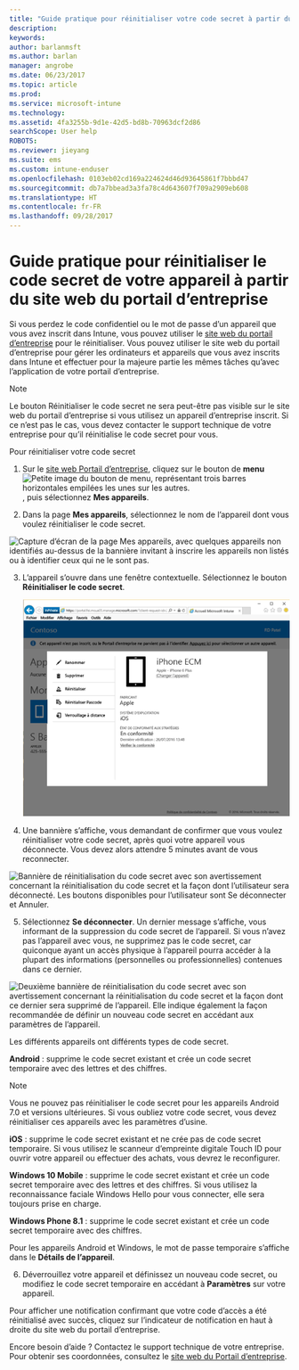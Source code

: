 ```yaml
---
title: "Guide pratique pour réinitialiser votre code secret à partir du site web du Portail d’entreprise | Microsoft Docs"
description: 
keywords: 
author: barlanmsft
ms.author: barlan
manager: angrobe
ms.date: 06/23/2017
ms.topic: article
ms.prod: 
ms.service: microsoft-intune
ms.technology: 
ms.assetid: 4fa3255b-9d1e-42d5-bd8b-70963dcf2d86
searchScope: User help
ROBOTS: 
ms.reviewer: jieyang
ms.suite: ems
ms.custom: intune-enduser
ms.openlocfilehash: 0103eb02cd169a224624d46d93645861f7bbbd47
ms.sourcegitcommit: db7a7bbead3a3fa78c4d643607f709a2909eb608
ms.translationtype: HT
ms.contentlocale: fr-FR
ms.lasthandoff: 09/28/2017
---
```

# <a name="how-to-reset-your-device-passcode-from-the-company-portal-website"></a>Guide pratique pour réinitialiser le code secret de votre appareil à partir du site web du portail d’entreprise

Si vous perdez le code confidentiel ou le mot de passe d’un appareil que vous avez inscrit dans Intune, vous pouvez utiliser le [site web du portail d’entreprise](https://portal.manage.microsoft.com) pour le réinitialiser. Vous pouvez utiliser le site web du portail d’entreprise pour gérer les ordinateurs et appareils que vous avez inscrits dans Intune et effectuer pour la majeure partie les mêmes tâches qu’avec l’application de votre portail d’entreprise.

> [!NOTE]
> Le bouton Réinitialiser le code secret ne sera peut-être pas visible sur le site web du portail d’entreprise si vous utilisez un appareil d’entreprise inscrit. Si ce n’est pas le cas, vous devez contacter le support technique de votre entreprise pour qu’il réinitialise le code secret pour vous.

Pour réinitialiser votre code secret

1.  Sur le [site web Portail d’entreprise](https://portal.manage.microsoft.com), cliquez sur le bouton de __menu__ ![Petite image du bouton de menu, représentant trois barres horizontales empilées les unes sur les autres.](/intune/media/CP_hamburger_menu.png), puis sélectionnez __Mes appareils__.

2. Dans la page __Mes appareils__, sélectionnez le nom de l’appareil dont vous voulez réinitialiser le code secret.

  ![Capture d’écran de la page Mes appareils, avec quelques appareils non identifiés au-dessus de la bannière invitant à inscrire les appareils non listés ou à identifier ceux qui ne le sont pas.](./media/macOS_enroll_002_tap_here_banner.png)

3.  L’appareil s’ouvre dans une fenêtre contextuelle. Sélectionnez le bouton **Réinitialiser le code secret**.

    ![Toutes les options disponibles pour un appareil sélectionné sur le site web Portail d’entreprise, notamment Renommer, Supprimer, Réinitialiser l’appareil, Réinitialiser le code secret et Verrouillage à distance. ](./media/iwp-screen-with-all-options.png)

4.  Une bannière s’affiche, vous demandant de confirmer que vous voulez réinitialiser votre code secret, après quoi votre appareil vous déconnecte. Vous devez alors attendre 5 minutes avant de vous reconnecter.

  ![Bannière de réinitialisation du code secret avec son avertissement concernant la réinitialisation du code secret et la façon dont l’utilisateur sera déconnecté. Les boutons disponibles pour l’utilisateur sont Se déconnecter et Annuler.](./media/iwp-reset-passcode-popup.png)

5.  Sélectionnez **Se déconnecter**. Un dernier message s’affiche, vous informant de la suppression du code secret de l’appareil. Si vous n’avez pas l’appareil avec vous, ne supprimez pas le code secret, car quiconque ayant un accès physique à l’appareil pourra accéder à la plupart des informations (personnelles ou professionnelles) contenues dans ce dernier. 

  ![Deuxième bannière de réinitialisation du code secret avec son avertissement concernant la réinitialisation du code secret et la façon dont ce dernier sera supprimé de l’appareil. Elle indique également la façon recommandée de définir un nouveau code secret en accédant aux paramètres de l’appareil.](./media/iwp-reset-passcode-2nd-popup.png)

  Les différents appareils ont différents types de code secret.

  **Android** : supprime le code secret existant et crée un code secret temporaire avec des lettres et des chiffres. 
  
  > [!NOTE]
  > Vous ne pouvez pas réinitialiser le code secret pour les appareils Android 7.0 et versions ultérieures. Si vous oubliez votre code secret, vous devez réinitialiser ces appareils avec les paramètres d’usine.

  **iOS** : supprime le code secret existant et ne crée pas de code secret temporaire. Si vous utilisez le scanneur d’empreinte digitale Touch ID pour ouvrir votre appareil ou effectuer des achats, vous devrez le reconfigurer.

  **Windows 10 Mobile** : supprime le code secret existant et crée un code secret temporaire avec des lettres et des chiffres. Si vous utilisez la reconnaissance faciale Windows Hello pour vous connecter, elle sera toujours prise en charge.
    
  **Windows Phone 8.1** : supprime le code secret existant et crée un code secret temporaire avec des chiffres.

  Pour les appareils Android et Windows, le mot de passe temporaire s’affiche dans le **Détails de l’appareil**. 

6.  Déverrouillez votre appareil et définissez un nouveau code secret, ou modifiez le code secret temporaire en accédant à **Paramètres** sur votre appareil.

Pour afficher une notification confirmant que votre code d’accès a été réinitialisé avec succès, cliquez sur l’indicateur de notification en haut à droite du site web du portail d’entreprise.

Encore besoin d’aide ? Contactez le support technique de votre entreprise. Pour obtenir ses coordonnées, consultez le [site web du Portail d’entreprise](https://portal.manage.microsoft.com).
